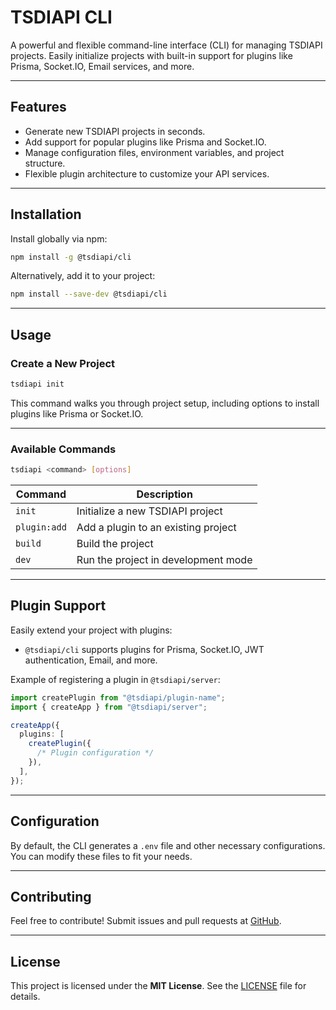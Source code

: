 # **TSDIAPI CLI**

A powerful and flexible command-line interface (CLI) for managing TSDIAPI projects. Easily initialize projects with built-in support for plugins like Prisma, Socket.IO, Email services, and more.

---

## **Features**

- Generate new TSDIAPI projects in seconds.
- Add support for popular plugins like Prisma and Socket.IO.
- Manage configuration files, environment variables, and project structure.
- Flexible plugin architecture to customize your API services.

---

## **Installation**

Install globally via npm:

```bash
npm install -g @tsdiapi/cli
```

Alternatively, add it to your project:

```bash
npm install --save-dev @tsdiapi/cli
```

---

## **Usage**

### **Create a New Project**

```bash
tsdiapi init
```

This command walks you through project setup, including options to install plugins like Prisma or Socket.IO.

---

### **Available Commands**

```bash
tsdiapi <command> [options]
```

| Command      | Description                         |
| ------------ | ----------------------------------- |
| `init`       | Initialize a new TSDIAPI project    |
| `plugin:add` | Add a plugin to an existing project |
| `build`      | Build the project                   |
| `dev`        | Run the project in development mode |

---

## **Plugin Support**

Easily extend your project with plugins:

- `@tsdiapi/cli` supports plugins for Prisma, Socket.IO, JWT authentication, Email, and more.

Example of registering a plugin in `@tsdiapi/server`:

```typescript
import createPlugin from "@tsdiapi/plugin-name";
import { createApp } from "@tsdiapi/server";

createApp({
  plugins: [
    createPlugin({
      /* Plugin configuration */
    }),
  ],
});
```

---

## **Configuration**

By default, the CLI generates a `.env` file and other necessary configurations. You can modify these files to fit your needs.

---

## **Contributing**

Feel free to contribute! Submit issues and pull requests at [GitHub](https://github.com/unbywyd/tsdiapi-cli).

---

## **License**

This project is licensed under the **MIT License**. See the [LICENSE](LICENSE) file for details.
